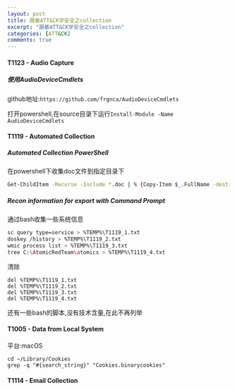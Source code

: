 ```yaml
---
layout: post
title: 跟着ATT&CK学安全之collection
excerpt: "跟着ATT&CK学安全之collection"
categories: [ATT&CK]
comments: true
---
```

#### T1123 - Audio Capture
##### 使用AudioDeviceCmdlets
github地址:`https://github.com/frgnca/AudioDeviceCmdlets`

打开powershell,在source目录下运行`Install-Module -Name AudioDeviceCmdlets`

#### T1119 - Automated Collection

##### Automated Collection PowerShell
在powershell下收集doc文件到指定目录下
```bash
Get-ChildItem -Recurse -Include *.doc | % {Copy-Item $_.FullName -destination c:\temp}
```
##### Recon information for export with Command Prompt
通过bash收集一些系统信息
```bash
sc query type=service > %TEMP%\T1119_1.txt
doskey /history > %TEMP%\T1119_2.txt
wmic process list > %TEMP%\T1119_3.txt
tree C:\AtomicRedTeam\atomics > %TEMP%\T1119_4.txt
```
清除
```
del %TEMP%\T1119_1.txt
del %TEMP%\T1119_2.txt
del %TEMP%\T1119_3.txt
del %TEMP%\T1119_4.txt
```
还有一些bash的脚本,没有技术含量,在此不再列举
#### T1005 - Data from Local System
平台:macOS
```
cd ~/Library/Cookies
grep -q "#{search_string}" "Cookies.binarycookies"
```
#### T1114 - Email Collection